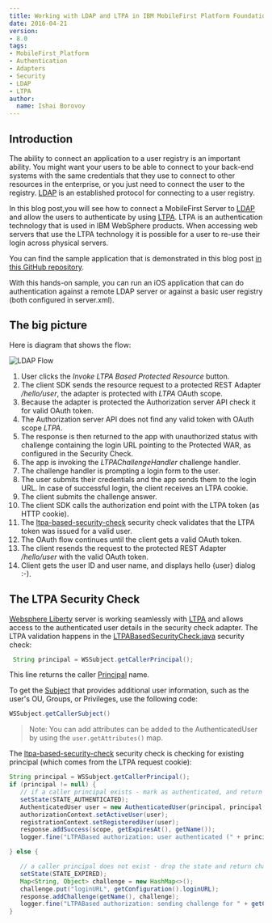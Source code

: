 ```yaml
---
title: Working with LDAP and LTPA in IBM MobileFirst Platform Foundation 8.0 Beta
date: 2016-04-21
version:
- 8.0
tags:
- MobileFirst_Platform
- Authentication
- Adapters
- Security
- LDAP
- LTPA
author:
  name: Ishai Borovoy
---
```

## Introduction
The ability to connect an application to a user registry is an important ability. You might want your users to be able to connect to your back-end systems with the same credentials that they use to connect to other resources in the enterprise, or you just need to connect the user to the registry. [LDAP](https://www.wikiwand.com/en/Lightweight_Directory_Access_Protocol) is an established protocol for connecting to a user registry.

In this blog post,you will see how to connect a MobileFirst Server to [LDAP](https://www.wikiwand.com/en/Lightweight_Directory_Access_Protocol) and allow the users to authenticate by using [LTPA](https://www.wikiwand.com/en/IBM_Lightweight_Third-Party_Authentication). LTPA is an authentication technology that is used in IBM WebSphere products. When accessing web servers that use the LTPA technology it is possible for a user to re-use their login across physical servers.

You can find the sample application that is demonstrated in this blog post [in this GitHub repository](https://github.com/mfpdev/ldap-and-ltpa-sample).

With this hands-on sample, you can run an iOS application that can do authentication against a remote LDAP server or against a basic user registry (both configured in server.xml).

## The big picture
Here is diagram that shows the flow:  

![LDAP Flow]({{site.baseurl}}/assets/blog/2016-04-21-using-ldap-as-user-registry/LDAP.png)  

1. User clicks the *Invoke LTPA Based Protected Resource* button.   
2. The client SDK sends the resource request to a protected REST Adapter */hello/user*, the adapter is protected with *LTPA* OAuth scope.  
3. Because the adapter is protected the Authorization server API check it for valid OAuth token.  
4. The Authorization server API does not find any valid token with OAuth scope *LTPA*.  
5. The response is then returned to the app with unauthorized status with challenge containing the login URL pointing to the Protected WAR, as configured in the Security Check.  
6. The app is invoking the *LTPAChallengeHandler* challenge handler.  
7. The challenge handler is prompting a login form to the user.  
8. The user submits their credentials and the app sends them to the login URL. In case of successful login, the client receives an LTPA cookie.
9. The client submits the challenge answer.
10. The client SDK calls the authorization end point with the LTPA token (as HTTP cookie).
11. The [ltpa-based-security-check](https://github.com/mfpdev/ldap-and-ltpa-sample/tree/master/ltpa-based-security-check) security check validates that the LTPA token was issued for a valid user.  
12. The OAuth flow continues until the client gets a valid OAuth token.  
13. The client resends the request to the protected REST Adapter */hello/user* with the valid OAuth token.
14. Client gets the user ID and user name, and displays hello {user} dialog :-).

## The LTPA Security Check
[Websphere Liberty](https://developer.ibm.com/wasdev/websphere-liberty/) server is working seamlessly with [LTPA](https://www.wikiwand.com/en/IBM_Lightweight_Third-Party_Authentication) and allows access to the authenticated user details in the security check adapter.  The LTPA validation happens in the [LTPABasedSecurityCheck.java](https://github.com/mfpdev/ldap-and-ltpa-sample/tree/master/ltpa-based-security-check/src/main/java/com/github/mfpdev/sample/ltpa/LTPABasedSecurityCheck.java) security check:

```java
 String principal = WSSubject.getCallerPrincipal();
```

This line returns the caller [Principal](https://docs.oracle.com/javase/7/docs/api/java/security/Principal.html) name.

To get the [Subject](https://docs.oracle.com/javase/7/docs/api/javax/security/auth/Subject.html) that provides additional user information, such as the user's OU, Groups, or Privileges, use the following code:

```java
WSSubject.getCallerSubject()
```

> Note: You can add attributes can be added to the AuthenticatedUser by using the `user.getAttributes()` map.

The [ltpa-based-security-check](https://github.com/mfpdev/ldap-and-ltpa-sample/tree/master/ltpa-based-security-check) security check is checking for existing principal (which comes from the LTPA request cookie):

```java
String principal = WSSubject.getCallerPrincipal();
if (principal != null) {
   // if a caller principal exists - mark as authenticated, and return success
   setState(STATE_AUTHENTICATED);
   AuthenticatedUser user = new AuthenticatedUser(principal, principal, getName());
   authorizationContext.setActiveUser(user);
   registrationContext.setRegisteredUser(user);
   response.addSuccess(scope, getExpiresAt(), getName());
   logger.fine("LTPABased authorization: user authenticated (" + principal + ")");

} else {

   // a caller principal does not exist - drop the state and return challenge
   setState(STATE_EXPIRED);
   Map<String, Object> challenge = new HashMap<>();
   challenge.put("loginURL", getConfiguration().loginURL);
   response.addChallenge(getName(), challenge);
   logger.fine("LTPABased authorization: sending challenge for " + getConfiguration().loginURL);
}
```
